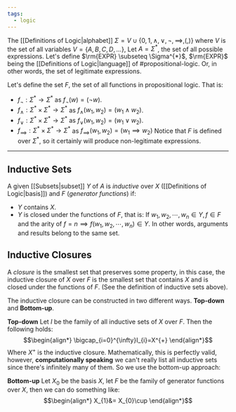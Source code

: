 ```yaml
---
tags:
  - logic
---
```

The [[Definitions of Logic|alphabet]] $\Sigma = V \cup \{0,1,\land,\lor,\lnot,\implies,(,)\}$ where $V$ is the set of all variables $V=\{A,B,C,D,...\}$, Let $A = \Sigma^{*}$, the set of all possible expressions.
Let's define $\rm{EXPR} \subseteq \Sigma^{*}$, $\rm{EXPR}$ being the [[Definitions of Logic|language]] of #propositional-logic. Or, in other words, the set of legitimate expressions.

Let's define the set $F$, the set of all functions in propositional logic. That is:
- $f_{\lnot}:\Sigma^{*}\rightarrow \Sigma^{*}$ as $f_{\lnot}(w)=(\lnot w)$.
- $f_{\land}:\Sigma^{*} \times \Sigma^{*} \rightarrow \Sigma^{*}$ as $f_{\land}(w_{1},w_{2})=(w_{1}\land w_{2})$.
- $f_{\lor}: \Sigma^{*} \times \Sigma^{*} \rightarrow \Sigma^{*}$ as $f_{\lor}(w_{1}, w_{2})= (w_{1} \lor w_{2})$.
- $f_{\implies}:\Sigma^{*} \times \Sigma^{*} \rightarrow \Sigma^{*}$ as $f_{\implies}(w_{1},w_{2}) = (w_{1}\implies w_{2})$
Notice that $F$ is defined over $\Sigma^{*}$, so it certainly will produce non-legitimate expressions. 
___
## Inductive Sets

A given [[Subsets|subset]] $Y$ of $A$ is *inductive* over $X$ ([[Definitions of Logic|basis]]) and $F$ (*generator functions*) if:
- $Y$ contains $X$.
- $Y$ is closed under the functions of $F$, that is: If $w_{1},w_{2},\cdots, w_{n} \in Y, f\in F$ and the arity of $f=n \implies f(w_{1},w_{2},\cdots,w_{n}) \in Y$. In other words, arguments and results belong to the same set.

## Inductive Closures

A *closure* is the smallest set that preserves some property, in this case, the inductive closure of $X$ over $F$ is the smallest set that contains $X$ and is closed under the functions of $F$. (See the definition of inductive sets above).

The inductive closure can be constructed in two different ways. **Top-down** and **Bottom-up**.

**Top-down**
Let $I$ be the family of all inductive sets of $X$ over $F$. Then the following holds:
$$\begin{align*}
\bigcap_{i=0}^{\infty}I_{i}=X^{+}
\end{align*}$$
Where $X^{+}$ is the inductive closure. Mathematically, this is perfectly valid, however, **computationally speaking** we can't really list all inductive sets since there's infinitely many of them. So we use the bottom-up approach:

**Bottom-up** 
Let $X_{0}$ be the basis $X$, let $F$ be the family of generator functions over $X$, then we can do something like:
$$\begin{align*}
X_{1}&= X_{0}\cup
\end{align*}$$
